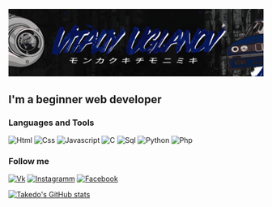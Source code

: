 [![Header](https://github.com/takeddo/takeddo/blob/main/assets/header.jpg)](https://www.instagram.com/takeddo/?hl=ru)

## I'm a beginner web developer

### Languages and Tools
![Html](https://img.shields.io/badge/-html-090909?style=for-the-badge&logo=HTML5&logoColor=e34f26)
![Css](https://img.shields.io/badge/-html-090909?style=for-the-badge&logo=css3&logoColor=1572b6)
![Javascript](https://img.shields.io/badge/-Javascript-090909?style=for-the-badge&logo=Javascript&logoColor=E9D54D)
![C](https://img.shields.io/badge/-C-090909?style=for-the-badge&logo=C&logoColor=a8b9cc)
![Sql](https://img.shields.io/badge/-sql-090909?style=for-the-badge&logo=mysql&logoColor=006488)
![Python](https://img.shields.io/badge/-Python-090909?style=for-the-badge&logo=python&logoColor=d7aa3c)
![Php](https://img.shields.io/badge/-Php-090909?style=for-the-badge&logo=php&logoColor=777bb3)

### Follow me

[![Vk](https://img.shields.io/badge/-vkontakte-090909?style=for-the-badge&logo=vk&logoColor=1572b6)](https://vk.com/the.vagulik)
[![Instagramm](https://img.shields.io/badge/-intagramm-090909?style=for-the-badge&logo=instagram&logoColor=E4405F)](https://www.instagram.com/takeddo/?hl=ru)
[![Facebook](https://img.shields.io/badge/-facebook-090909?style=for-the-badge&logo=facebook&logoColor=1877F2)](https://www.facebook.com/profile.php?id=100042024964881)

[![Takedo's GitHub stats](https://github-readme-stats.vercel.app/api?username=takeddo&show_icons=true&theme=tokyonight)](https://github.com/takeddo/github-readme-stats)